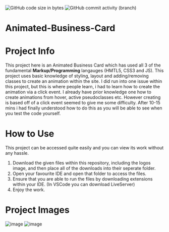 <img alt="GitHub code size in bytes" src="https://img.shields.io/github/languages/code-size/TPlatts04/Animated-Business-Card"> <img alt="GitHub commit activity (branch)" src="https://img.shields.io/github/commit-activity/t/TPlatts04/Animated-Business-Card">

# Animated-Business-Card

# Project Info
This project here is an Animated Business Card which has used all 3 of the fundamental **Markup/Programming** langauges (HMTL5, CSS3 and JS). This project uses basic knowledge of styling, layout and adding/removing classes to create an animation within the site.
I did run into one issue within this project, but this is where people learn, i had to learn how to create the animation via a click event. I already have prior knowledge one how to create animations from hover, active pseudoclasses etc. 
However creating is based off of a click event seemed to give me some difficulty. After 10-15 mins i had finally understood how to do this as you will be able to see when you test the code yourself.

# How to Use
This project can be accessed quite easily and you can view its work without any hassle.
1. Download the given files within this repository, including the logos image, and then place all of the downloads into their seperate folder.
2. Open your favourite IDE and open that folder to access the files.
3. Ensure that you are able to run the files by downloading extensions within your IDE. (In VSCode you can download LiveServer)
4. Enjoy the work. 

# Project Images
![image](https://github.com/TPlatts04/Animated-Business-Card/assets/67462990/16dfaa93-bd6b-4bc9-a4c9-63cb0a268f7b)
![image](https://github.com/TPlatts04/Animated-Business-Card/assets/67462990/e75d359f-28e6-4f70-b3e3-fbb522b24b5d)

